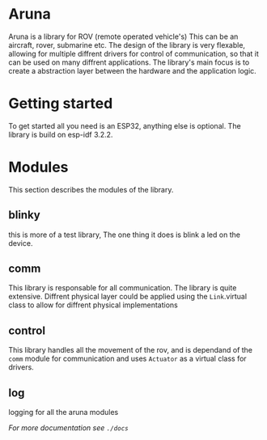 # Aruna

Aruna is a library for ROV (remote operated vehicle's) This can be an aircraft, rover, submarine etc. 
The design of the library is very flexable, allowing for multiple diffrent drivers for control of communication, so that it can be used on many diffrent applications. The library's main focus is to create a abstraction layer between the hardware and the application logic.

# Getting started

To get started all you need is an ESP32, anything else is optional. The library is build on esp-idf 3.2.2.

# Modules

This section describes the modules of the library.

## blinky

this is more of a test library, The one thing it does is blink a led on the device.

## comm

This library is responsable for all communication. The library is quite extensive. Diffrent physical layer could be applied using the `Link`.virtual class to allow for diffrent physical implementations

## control

This library handles all the movement of the rov, and is dependand of the `comm` module for communication and uses `Actuator` as a virtual class for drivers.

## log

logging for all the aruna modules

*For more documentation see `./docs`*